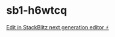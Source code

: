# sb1-h6wtcq

[Edit in StackBlitz next generation editor ⚡️](https://stackblitz.com/~/github.com/nrattyp233/sb1-h6wtcq)